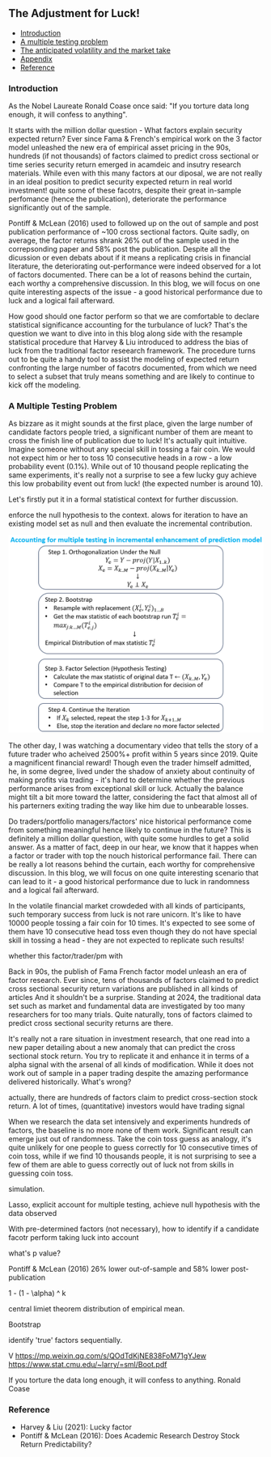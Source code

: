 #

## The Adjustment for Luck!

- [Introduction](#introduction)
- [A multiple testing problem](#mul)
- [The anticipated volatility and the market take](#info)
- [Appendix](#appendix)
- [Reference](#ref)

### Introduction <a name="introduction"></a>


As the Nobel Laureate Ronald Coase once said: "If you torture data long enough, it will confess to anything".

It starts with the million dollar question - What factors explain security expected return? Ever since Fama & French's empirical work on the 3 factor model unleashed the new era of empirical asset pricing in the 90s, hundreds (if not thousands) of factors claimed to predict cross sectional or time series security return emerged in acamdeic and insutry research materials. While even with this many factors at our diposal, we are not really in an ideal position to predict security expected return in real world investment! quite some of these facotrs, despite their great in-sample perfomance (hence the publication), deteriorate the performance significantly out of the sample.

Pontiff & McLean (2016) used to followed up on the out of sample and post publication performance of ~100 cross sectional factors. Quite sadly, on average, the factor returns shrank 26% out of the sample used in the correpsonding paper and 58% post the publication. Despite all the dicussion or even debats about if it means a replicating crisis in financial literature, the deteriorating out-performance were indeed observed for a lot of factors documented. There can be a lot of reasons behind the curtain, each worthy a comprehensive discussion. In this blog, we will focus on one quite interesting aspects of the issue - a good historical performance due to luck and a logical fail afterward.

How good should one factor perform so that we are comfortable to declare statistical significance accounting for the turbulance of luck? That's the question we want to dive into in this blog along side with the resample statistical procedure that Harvey & Liu introduced to address the bias of luck from the traditional factor reseearch framework. The procedure turns out to be quite a handy tool to assist the modeling of expected return confronting the large number of facotrs documented, from which we need to select a subset that truly means something and are likely to continue to kick off the modeling.


### A Multiple Testing Problem <a name="mul"></a>

As bizzare as it might sounds at the first place, given the large number of candidate factors people tried, a significant number of them are meant to cross the finish line of publication due to luck! It's actually quit intuitive. Imagine someone without any special skill in tossing a fair coin. We would not expect him or her to toss 10 consecutive heads in a row - a low probability event (0.1%). While out of 10 thousand people replicating the same experiments, it's really not a surprise to see a few lucky guy achieve this low probability event out from luck! (the expected number is around 10).

Let's firstly put it in a formal statistical context for further discussion.

enforce the null hypothesis to the context. alows for iteration to have an existing model set as null and then evaluate the incremental contribution.





![Lucky_Sharpe](https://raw.githubusercontent.com/SkyBlueRW/SkyBlueRW.github.io/main/_posts/asset/factor_zoo_bootstrap.png)



The other day, I was watching a documentary video that tells the story of a future trader who acheived 2500%+ profit within 5 years since 2019. Quite a magnificent financial reward! Though even the trader himself admitted, he, in some degree, lived under the shadow of anxiety about continuity of making profits via trading - it's hard to determine whether the previous performance arises from exceptional skill or luck. Actually the balance might tilt a bit more toward the latter, considering the fact that almost all of his parterners exiting trading the way like him due to unbearable losses.

Do traders/portfolio managers/factors' nice historical performance come from something meaningful hence likely to continue in the future? This is definitely a million dollar question, with quite some hurdles to get a solid answer. As a matter of fact, deep in our hear, we know that it happes when a factor or trader with top the nouch historical performance fail. There can be really a lot reasons behind the curtain, each worthy for comprehensive discussion. In this blog, we will focus on one quite interesting scenario that can lead to it - a good historical performance due to luck in randomness and a logical fail afterward.



In the volatile financial market crowdeded with all kinds of participants, such temporary success from luck is not rare unicorn. It's like to have 10000 people tossing a fair coin for 10 times. It's expected to see some of them have 10 consecutive head toss even though they do not have special skill in tossing a head - they are not expected to replicate such results!

whether this factor/trader/pm with

Back in 90s, the publish of Fama French factor model unleash an era of factor research. Ever since, tens of thousands of factors claimed to predict cross sectional security return variations are published in all kinds of articles 
And it shouldn't be a surprise. Standing at 2024, the traditional data set such as market and fundamental data are investigated by too many researchers for too many trials. Quite naturally, tons of factors claimed to predict cross sectional security returns are there.

















It's really not a rare situation in investment research, that one read into a new paper detailing about a new anomaly that can predict the cross sectional stock return. You try to replicate it and enhance it in terms of a alpha signal with the arsenal of all kinds of modification. While it does not work out of sample in a paper trading despite the amazing performance delivered historically. What's wrong?

actually, there are hundreds of factors claim to predict cross-section stock return. A lot of times, (quantitative) investors would have trading signal 


When we research the data set intensively and experiments hundreds of factors, the baseline is no more none of them work. Significant result can emerge just out of randomness. Take the coin toss guess as analogy, it's quite unlikely for one people to guess correctly for 10 consecutive times of coin toss, while if we find 10 thousands people, it is not surprising to see a few of them are able to guess correctly out of luck not from skills in guessing coin toss.

simulation. 

Lasso, explicit account for multiple testing, achieve null hypothesis with the data observed

With pre-determined factors (not necessary), how to identify if a candidate facotr perform taking luck into account

what's p value?

Pontiff & McLean (2016) 26% lower out-of-sample and 58% lower post-publication

1 - (1 - \alpha) ^ k

central limiet theorem distribution of empirical mean. 

Bootstrap

identify 'true' factors sequentially.

V
https://mp.weixin.qq.com/s/QOdTdKjNE838FoM71gYJew
https://www.stat.cmu.edu/~larry/=sml/Boot.pdf

If you torture the data long enough, it will confess to anything. Ronald Coase

### Reference <a name="ref"></a>
- Harvey & Liu (2021): Lucky factor
- Pontiff & McLean (2016): Does Academic Research Destroy Stock Return Predictability?


